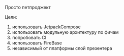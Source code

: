 Просто петпроджект

Цели:
1) использовать JetpackCompose
2) использовать модульную архитектуру по фичам
3) попробовать CI
4) использовать FireBase
5) независимый от платформы слой презентера
